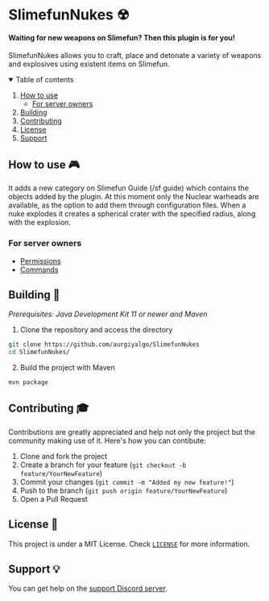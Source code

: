 # SlimefunNukes ☢

#### Waiting for new weapons on Slimefun? Then this plugin is for you!

SlimefunNukes allows you to craft, place and detonate a variety of weapons and explosives using existent items on Slimefun.

<details open="open">
  <summary>Table of contents</summary>
  <ol>
    <li>
      <a href="#how-to-use">How to use</a>
      <ul>
        <li><a href="#for-server-owners">For server owners</a></li>
      </ul>
    </li>
    <li><a href="#building">Building</a></li>
    <li><a href="#contributing">Contributing</a></li>
    <li><a href="#license">License</a></li>
    <li><a href="#support">Support</a></li>
  </ol>
</details>

<div id="how-to-use"></div>

## How to use 🎮 

It adds a new category on Slimefun Guide (/sf guide) which contains the objects added by the plugin. At this moment only the Nuclear warheads are available, as the option to add them through configuration files. When a nuke explodes it creates a spherical crater with the specified radius, along with the explosion.

<div id="for-server-owners"></div>

### For server owners 

* [Permissions](https://github.com/aurgiyalgo/SlimefunNukes/wiki/permissions)
* [Commands](https://github.com/aurgiyalgo/SlimefunNukes/wiki/commands)

<div id="building"></div>

## Building 🚀 

_Prerequisites: Java Development Kit 11 or newer and Maven_

1. Clone the repository and access the directory
```sh
git clone https://github.com/aurgiyalgo/SlimefunNukes
cd SlimefunNukes/
```

2. Build the project with Maven

```sh
mvn package
```

<div id="contributing"></div>

## Contributing 🎓 

Contributions are greatly appreciated and help not only the project but the community making use of it. Here's how you can contibute:

1. Clone and fork the project 
2. Create a branch for your feature (`git checkout -b feature/YourNewFeature`)
3. Commit your changes (`git commit -m "Added my new feature!"`)
4. Push to the branch (`git push origin feature/YourNewFeature`)
5. Open a Pull Request

<div id="license"></div>

## License 📜 

This project is under a MIT License. Check [`LICENSE`](https://github.com/aurgiyalgo/SlimefunNukes/blob/master/LICENSE) for more information.

<div id="support"></div>

## Support 💡 

You can get help on the [support Discord server](https://discord.gg/NjtN58e).
